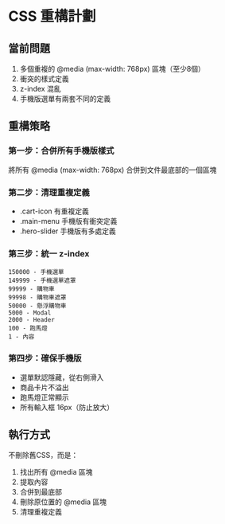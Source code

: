 # CSS 重構計劃

## 當前問題
1. 多個重複的 @media (max-width: 768px) 區塊（至少8個）
2. 衝突的樣式定義
3. z-index 混亂
4. 手機版選單有兩套不同的定義

## 重構策略

### 第一步：合併所有手機版樣式
將所有 @media (max-width: 768px) 合併到文件最底部的一個區塊

### 第二步：清理重複定義
- .cart-icon 有重複定義
- .main-menu 手機版有衝突定義
- .hero-slider 手機版有多處定義

### 第三步：統一 z-index
```
150000 - 手機選單
149999 - 手機選單遮罩
99999 - 購物車
99998 - 購物車遮罩
50000 - 懸浮購物車
5000 - Modal
2000 - Header
100 - 跑馬燈
1 - 內容
```

### 第四步：確保手機版
- 選單默認隱藏，從右側滑入
- 商品卡片不溢出
- 跑馬燈正常顯示
- 所有輸入框 16px（防止放大）

## 執行方式
不刪除舊CSS，而是：
1. 找出所有 @media 區塊
2. 提取內容
3. 合併到最底部
4. 刪除原位置的 @media 區塊
5. 清理重複定義
